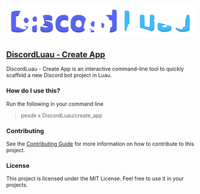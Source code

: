 <div align="center">
	<p>
		<a href=""><img src="https://raw.githubusercontent.com/DiscordLuau/.github/master/resource/DiscordLuau-Banner.png" width="512" alt="discord-luau"/></a>
	</p>
</div>

## [DiscordLuau - Create App](https://pesde.dev/packages/discord_luau/create_app)

DiscordLuau - Create App is an interactive command-line tool to quickly scaffold a new Discord bot project in Luau.

### How do I use this?

Run the following in your command line

> pesde x DiscordLuau/create_app

### Contributing
See the [Contributing Guide](CONTRIBUTING) for more information on how to contribute to this project.

### License
This project is licensed under the MIT License. Feel free to use it in your projects.